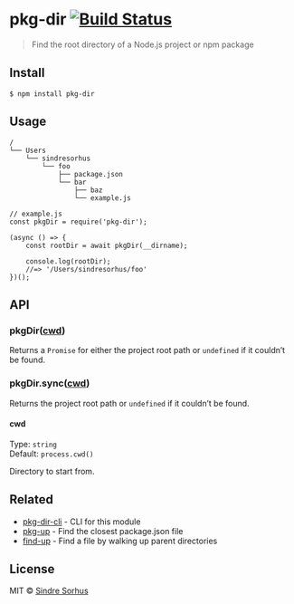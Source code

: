 pkg-dir [![Build Status](https://travis-ci.org/sindresorhus/pkg-dir.svg?branch=master)](https://travis-ci.org/sindresorhus/pkg-dir)
===================================================================================================================================

> Find the root directory of a Node.js project or npm package

Install
-------

    $ npm install pkg-dir

Usage
-----

    /
    └── Users
        └── sindresorhus
            └── foo
                ├── package.json
                └── bar
                    ├── baz
                    └── example.js

    // example.js
    const pkgDir = require('pkg-dir');

    (async () => {
        const rootDir = await pkgDir(__dirname);

        console.log(rootDir);
        //=> '/Users/sindresorhus/foo'
    })();

API
---

### pkgDir([cwd](#cwd))

Returns a `Promise` for either the project root path or `undefined` if it couldn’t be found.

### pkgDir.sync([cwd](#cwd))

Returns the project root path or `undefined` if it couldn’t be found.

#### cwd

Type: `string`  
Default: `process.cwd()`

Directory to start from.

Related
-------

-   [pkg-dir-cli](https://github.com/sindresorhus/pkg-dir-cli) - CLI for this module
-   [pkg-up](https://github.com/sindresorhus/pkg-up) - Find the closest package.json file
-   [find-up](https://github.com/sindresorhus/find-up) - Find a file by walking up parent directories

License
-------

MIT © [Sindre Sorhus](https://sindresorhus.com)
